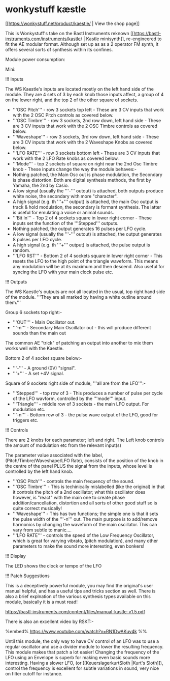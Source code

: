 # wonkystuff kæstle

[[https://wonkystuff.net/product/kaestle/ | View the shop page]]   

This is Wonkystuff's take on the Bastl Instruments reknown [[https://bastl-instruments.com/instruments/kastle/ | Kastle minisynth]], re-engineered to fit the AE modular format.  Although set up as as a 2 operator FM synth, It offers several sorts of synthesis within its confines.  

Module power consumption: 

Mini:

!!! Inputs

The WS Kaestle's inputs are located mostly on the left hand side of the module. They are 4 sets of 3 by each knob those inputs affect,  a group of 4 on the lower right, and the top 2 of the other square of sockets. 

* '''OSC Pitch''' - row 3 sockets top left - These are 3 CV inputs that work with the 2 OSC Pitch controls as covered below.
* '''OSC Timbre''' - row 3 sockets, 2nd row down, left hand side - These are 3 CV inputs that work with the 2 OSC Timbre controls as covered below.
* '''Waveshape''' - row 3 sockets, 3rd row down, left hand side -  These are 3 CV inputs that work with the 2 Waveshape Knobs as covered below.
* '''LFO RATE''' - row 3 sockets bottom left - These are 3 CV inputs that work with the 2 LFO Rate knobs as covered below.
* '''Mode''' -  top 2 sockets of square on right near the 2nd Osc Timbre knob - These inputs change the way the module behaves:-
* Nothing patched, the Main Osc out is phase modulation, the Secondary is phase distortion. Both are digital synthesis methods, the first by Yamaha, the 2nd by Casio.  
* A low signal  (usually the '''-''' outout) is attached, both outputs produce white noise, the secondary with more "character".
* A high signal (e.g. th '''+''' output) is attached, the main Osc output is track & hold modulation, the secondary is formant synthesis.  The latter is useful for emulating a voice or animal sounds.   
* '''Bit In''' - Top 2 of 4 sockets square in lower right corner - These inputs set the function of the '''Stepped''' outputs.
* Nothing patched, the output generates 16 pulses per LFO cycle.
* A low signal  (usually the '''-''' outout) is attached, the output generates 8 pulses per LFO cycle.
* A high signal (e.g. th '''+''' output) is attached, the pulse output is random.
* '''LFO RST'''  - Bottom 2 of 4 sockets square in lower right corner - This resets the LFO to the high point of the triangle waveform. This means any modulation will be at its maximum and then descend. Also useful for syncing the LFO with your main clock pulse etc.

!!! Outputs

The WS Kaestle's outputs are not all located in the usual, top right hand side of the module. '''They are all marked by having a white outline around them.'''

Group 6 sockets top right:-

* '''OUT''' - Main Oscillator out.
* '''-n''' -  Secondary Main Oscillator out - this will produce different sounds than the main out

The common AE "trick" of patching an output into another to mix them works well with the Kaestle.

Bottom 2 of 4 socket square below:-

* '''-''' -  A ground (0V) "signal".
* '''+''' - A set +4V signal.

Square of 9 sockets right side of module, '''all are from the LFO''':-

* '''Stepped''' - top row of 3 - This produces a number of pulse per cycle of the LFO wavform, controlled by the '''mode''' input.
* '''Triangle''' - middle row of 3 sockets - the main LFO output. For modulation etc.
* '''-n''' - Bottom row of 3 - the pulse wave output of the LFO, good for triggers etc. 

!!! Controls

There are 2 knobs for each parameter; left and right. The Left knob controls the amount of modulation etc from the relevant input(s)

The parameter value associated with the label, (Pitch/Timbre/Waveshape/LFO Rate), consists of the position of the knob in the centre of the panel PLUS the signal from the inputs, whose level is controlled by the left hand knob.

* '''OSC Pitch''' - controls the main frequency of the sound.
* '''OSC Timbre''' - This is techinically mislabelled (like the original) in that it controls the pitch of a 2nd oscillator; what this oscillator does however, is "react" with the main one to create phase addition/cancellation, distortion and all sorts of other good stuff so is quite correct musically!
* '''Waveshape''' -  This has two functions; the simple one is that it sets the pulse width of the '''-n''' out. The main purpose is to add/remove harmonics by changing the waveform of the main oscillator. This can vary from subtle to manic.... 
* '''LFO RATE''' - controls the speed of the Low Frequency Oscillator, which is great for varying vibrato, (pitch modulation), and many other parameters to make the sound more interesting, even bonkers!

!!! Display

The LED shows the clock or tempo of the LFO

!!! Patch Suggestions

This is a deceptively powerful module, you may find the original's user manual helpful, and has a useful tips and tricks section as well. There is also a brief explnation of the various synthesis types available on this module, basically it is a must read!

https://bastl-instruments.com/content/files/manual-kastle-v1.5.pdf

There is also an excellent video by RSKT:-

%embed% https://www.youtube.com/watch?v=RN1DwAKuv4k %%


Until this module, the only way to have CV control of an LFO was to use a regular oscillator and use a divider module to lower the resulting frequency.  This module makes that patch a  lot easier! Changing the frequency of the LFO using an Envelope is superb for making even basic sounds more interesting. Having a slower LFO, (or [[KeuerslagerkurtSloth |Kurt's Sloth]]), control the frequency is excellent for subtle variations in sound, very nice on filter cutoff for instance. 
